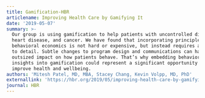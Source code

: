 ```yaml
---
title: Gamification-HBR
articlename: Improving Health Care by Gamifying It
date: '2019-05-07'
summary: >-
  Our group is using gamification to help patients with uncontrolled diabetes,
  heart disease, and cancer. We have found that incorporating principles from
  behavioral economics is not hard or expensive, but instead requires attention
  to detail. Subtle changes to program design and communications can have an
  outsized impact on how patients behave. That’s why embedding behavioral
  insights into gamification could represent a significant opportunity to
  improve health and wellbeing.
authors: 'Mitesh Patel, MD, MBA, Stacey Chang, Kevin Volpp, MD, PhD'
externallink: 'https://hbr.org/2019/05/improving-health-care-by-gamifying-it'
journal: HBR
---
```


